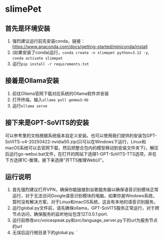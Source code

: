 # slimePet

## 首先是环境安装

1. 强烈建议运行前先安装conda，链接：https://www.anaconda.com/docs/getting-started/miniconda/install.
2. (如果安装了conda)运行，``conda create -n slimepet python=3.12 -y``, ``conda activate slimepet``
3. 运行``pip install -r requirements.txt``

## 接着是Ollama安装

1. 前往Ollama官网[](https://ollama.com/)下载对应系统的Ollama软件并安装
2. 打开终端，输入``ollama pull gemma3:4b``
3. 运行``ollama serve``

## 接下来是GPT-SoVITS的安装

可以参考[](https://github.com/RVC-Boss/GPT-SoVITS)里的文档根据系统版本自定义安装。也可以使用我们提供的安装包GPT-SoVITS-v4-20250422-nvidia50.zip(只可以在Windows下运行，Linux和macOS系统可以去官网下载，然后把整合包内的模型移动到安装文件夹下)，解压后运行go-webui.bat文件，在打开的网站下选择1-GPT-SoVITS-TTS选项，并在下方选择1C-推理，接下来选择"开TTS推理WebUI"。

## 运行说明

1. 首先强烈建议打开VPN，确保你能链接到谷歌服务器以确保语音识别模块正常运行，对于无法访问Google语音识别模块的电脑，如果你是Windows系统，暂时没有解决方案，对于Linux和macOS系统，这会有本地的语音识别服务。
2. 运行global.py文件前，请先确保ollama，GPT-SoVITS服务正常运行，对于跨节点访问，确保服务的监听地址包含127.0.0.1:port.
3. 运行前修改src/voicespeak.py和src/language_server.py下的url为服务节点的url
4. 无误后运行根目录下的global.py. `
